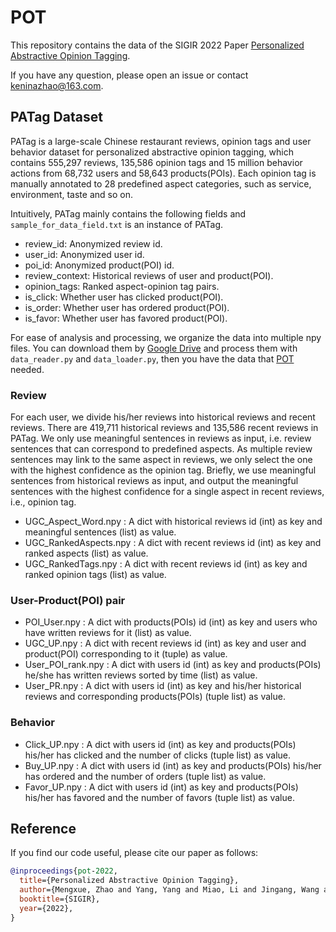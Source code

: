 # POT

This repository contains the data of the SIGIR 2022 Paper [Personalized Abstractive Opinion Tagging](https://github.com/MengxueZhao/POT).

If you have any question, please open an issue or contact <keninazhao@163.com>.

## PATag Dataset 

PATag is a large-scale Chinese restaurant reviews, opinion tags and user behavior dataset for personalized abstractive opinion tagging, which contains 555,297 reviews, 135,586 opinion tags and 15 million behavior actions from 68,732 users and 58,643 products(POIs). Each opinion tag is manually annotated to 28 predefined aspect categories, such as service, environment, taste and so on.

Intuitively, PATag mainly contains the following fields and `sample_for_data_field.txt` is an instance of PATag.
- review_id: Anonymized review id.
- user_id: Anonymized user id.
- poi_id: Anonymized product(POI) id.
- review_context: Historical reviews of user and product(POI). 
- opinion_tags: Ranked aspect-opinion tag pairs.
- is_click: Whether user has clicked product(POI).
- is_order: Whether user has ordered product(POI).
- is_favor: Whether user has favored product(POI).


For ease of analysis and processing, we organize the data into multiple npy files. You can download them by [Google Drive](https://drive.google.com/drive/folders/1uS2K35NhgyQ2zK-6DiSzFjRtowUQ-Y-D?usp=sharing) and process them with `data_reader.py` and `data_loader.py`, then you have the data that [POT](https://github.com/MengxueZhao/POT) needed.


### Review
For each user, we divide his/her reviews into historical reviews and recent reviews. There are 419,711 historical reviews and 135,586 recent reviews in PATag. We only use meaningful sentences in reviews as input, i.e. review sentences that can correspond to predefined aspects. As multiple review sentences may link to the same aspect in reviews, we only select the one with the highest confidence as the opinion tag. Briefly, we use meaningful sentences from historical reviews as input, and output the meaningful sentences with the highest confidence for a single aspect in recent reviews, i.e., opinion tag.

- UGC_Aspect_Word.npy : A dict with historical reviews id (int) as key and meaningful sentences (list) as value.
- UGC_RankedAspects.npy : A dict with recent reviews id (int) as key and ranked aspects (list) as value.
- UGC_RankedTags.npy : A dict with recent reviews id (int) as key and ranked opinion tags (list) as value.


### User-Product(POI) pair
- POI_User.npy : A dict with products(POIs) id (int) as key and users who have written reviews for it (list) as value.
- UGC_UP.npy : A dict with recent reviews id (int) as key and user and product(POI) corresponding to it (tuple) as value.
- User_POI_rank.npy : A dict with users id (int) as key and products(POIs) he/she has written reviews sorted by time (list) as value.
- User_PR.npy : A dict with users id (int) as key and his/her historical reviews and corresponding products(POIs) (tuple list) as value.


### Behavior
- Click_UP.npy : A dict with users id (int) as key and products(POIs) his/her has clicked and the number of clicks (tuple list) as value.
- Buy_UP.npy : A dict with users id (int) as key and products(POIs) his/her has ordered and the number of orders (tuple list) as value.
- Favor_UP.npy : A dict with users id (int) as key and products(POIs) his/her has favored and the number of favors (tuple list) as value.


## Reference
If you find our code useful, please cite our paper as follows:
```bibtex
@inproceedings{pot-2022,
  title={Personalized Abstractive Opinion Tagging},
  author={Mengxue, Zhao and Yang, Yang and Miao, Li and Jingang, Wang and Wei, Wu and Pengjie, Ren and de Rijke, Maarten and Zhaochun, Ren},
  booktitle={SIGIR},
  year={2022},
}
```
